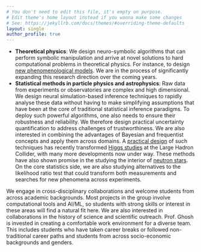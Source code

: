 ```yaml
---
# You don't need to edit this file, it's empty on purpose.
# Edit theme's home layout instead if you wanna make some changes
# See: https://jekyllrb.com/docs/themes/#overriding-theme-defaults
layout: single
author_profile: true
---
```

- **Theoretical physics**: We design neuro-symbolic algorithms that can perform symbolic manipulation and arrive at novel solutions to hard computational problems in theoretical physics. For instance, to design [new phenomenological models](https://arxiv.org/abs/2506.08080). We are in the process of significantly expanding this research direction over the coming years.
- **Statistical methods in particle physics and astrophysics**: Raw data from experiments or observatories are complex and high dimensional. We design neural simulation-based inference techniques to rapidly analyse these data without having to make simplifying assumptions that have been at the core of traditional statistical inference paradigms. To deploy such powerful algorithms, one also needs to ensure their robustness and reliability. We therefore design practical uncertainty quantification to address challenges of trustworthiness. We are also interested in combining the advantages of Bayesian and frequentist concepts and apply them across domains. A [practical design](https://iopscience.iop.org/article/10.1088/1361-6633/add370) of such techniques has recently transformed [Higgs studies](https://iopscience.iop.org/article/10.1088/1361-6633/adcd9a) at the Large Hadron Collider, with many more developments now under way. These methods have also shown promise in the studying the interior of [neutron stars](https://iopscience.iop.org/article/10.1088/1475-7516/2024/09/009). On the core statistics side, we are also studying alternatives to the likelihood ratio test that could transform both measurements and searches for new phenomena across experiments.

We engage in cross-disciplinary collaborations and welcome students from across academic backgrounds. Most projects in the group involve computational tools and AI/ML, so students with strong skills or interest in these areas will find a natural fit here. We are also interested in collaborations in the history of science and scientific outreach. Prof. Ghosh is invested in creating a comfortable work environment for a diverse team. This includes students who have taken career breaks or followed non-traditional career paths and students from across socio-economic backgrounds and genders.
